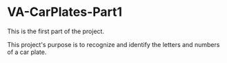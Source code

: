 # VA-CarPlates-Part1

This is the first part of the project.

This project's purpose is to recognize and identify the letters and numbers of a car plate.

